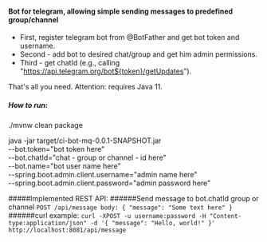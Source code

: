 #### Bot for telegram, allowing simple sending messages to predefined group/channel
* First, register telegram bot from @BotFather and get bot token and username. 
* Second - add bot to desired chat/group 
and get him admin permissions. 
* Third - get chatId (e.g., calling "https://api.telegram.org/bot${token}/getUpdates").

That's all you need. Attention: requires Java 11.
 
##### How to run:

./mvnw clean package

java -jar target/ci-bot-mq-0.0.1-SNAPSHOT.jar \
--bot.token="bot token here" \
--bot.chatId="chat - group or channel - id here" \
--bot.name="bot user name here" \
--spring.boot.admin.client.username="admin name here" \
--spring.boot.admin.client.password="admin password here" 

#####Implemented REST API:
######Send message to bot.chatId group or channel
`POST /api/message body:
{
  "message": "Some text here"
}`
######curl example: 
`curl -XPOST -u username:password -H "Content-type:application/json" -d '{ "message": "Hello, world!" }' http://localhost:8081/api/message` 